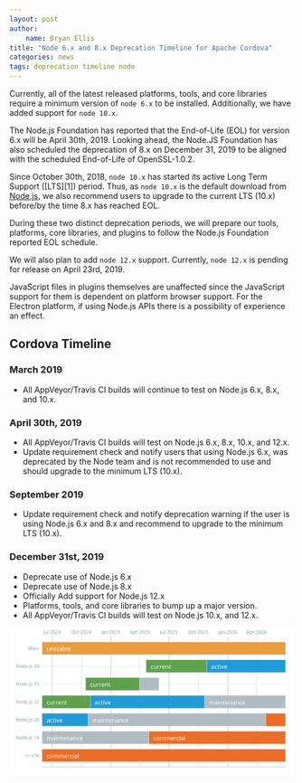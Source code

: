 ```yaml
---
layout: post
author:
    name: Bryan Ellis
title: "Node 6.x and 8.x Deprecation Timeline for Apache Cordova"
categories: news
tags: deprecation timeline node
---
```


Currently, all of the latest released platforms, tools, and core libraries require a minimum version of `node 6.x` to be installed. Additionally, we have added support for `node 10.x`.

The Node.js Foundation has reported that the End-of-Life (EOL) for version 6.x will be April 30th, 2019. Looking ahead, the Node.JS Foundation has also scheduled the deprecation of 8.x on December 31, 2019 to be aligned with the scheduled End-of-Life of OpenSSL-1.0.2.

Since October 30th, 2018, `node 10.x` has started its active Long Term Support ([LTS][1]) period. Thus, as `node 10.x` is the default download from [Node.js](https://nodejs.org/en/), we also recommend users to upgrade to the current LTS (10.x) before/by the time 8.x has reached EOL.

During these two distinct deprecation periods, we will prepare our tools, platforms, core libraries, and plugins to follow the Node.js Foundation reported EOL schedule.

We will also plan to add `node 12.x` support. Currently, `node 12.x` is pending for release on April 23rd, 2019.

JavaScript files in plugins themselves are unaffected since the JavaScript support for them is dependent on platform browser support. For the Electron platform, if using Node.js APIs there is a possibility of experience an effect.  

<!--more-->

## Cordova Timeline

### **March 2019**

* All AppVeyor/Travis CI builds will continue to test on Node.js 6.x, 8.x, and 10.x.

### **April 30th, 2019**

* All AppVeyor/Travis CI builds will test on Node.js 6.x, 8.x, 10.x, and 12.x.
* Update requirement check and notify users that using Node.js 6.x, was deprecated by the Node team and is not recommended to use and should upgrade to the minimum LTS (10.x).

### **September 2019**

* Update requirement check and notify deprecation warning if the user is using Node.js 6.x and 8.x and recommend to upgrade to the minimum LTS (10.x).

### **December 31st, 2019**

* Deprecate use of Node.js 6.x
* Deprecate use of Node.js 8.x
* Officially Add support for Node.js 12.x
* Platforms, tools, and core libraries to bump up a major version.
* All AppVeyor/Travis CI builds will test on Node.js 10.x, and 12.x.

[![Cordova Dode Deprecation Timeline](https://github.com/nodejs/Release/blob/2bf2ea36a162571c0aee21f813f51de790c08feb/schedule.svg)](https://github.com/nodejs/Release/blob/2bf2ea36a162571c0aee21f813f51de790c08feb/schedule.svg)
